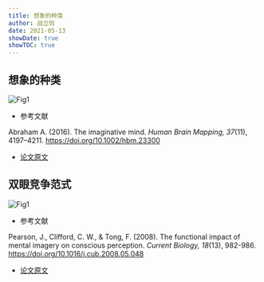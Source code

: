 ```yaml
---
title: 想象的种类
author: 战立侃
date: 2021-05-13
showDate: true
showTOC: true
---
```


## 想象的种类

![Fig1](../Supporting_Information/2021-04-08-ZLK1-Fig1.png)


- 参考文献

Abraham A. (2016). The imaginative mind. *Human Brain Mapping, 37*(11), 4197–4211. https://doi.org/10.1002/hbm.23300

- [论文原文](../Source_Files/2021-04-08-ZLK1.pdf)


## 双眼竞争范式

![Fig1](../Supporting_Information/2021-05-13-ZLK1-Fig1.png)

- 参考文献

Pearson, J., Clifford, C. W., \& Tong, F. (2008). The functional impact of mental imagery on conscious perception. *Current Biology, 18*(13), 982-986. https://doi.org/10.1016/j.cub.2008.05.048

- [论文原文](../Source_Files/2021-05-13-ZLK1.pdf)


